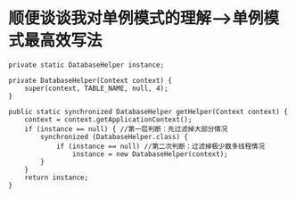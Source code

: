 # 顺便谈谈我对单例模式的理解——>单例模式最高效写法

	private static DatabaseHelper instance;

    private DatabaseHelper(Context context) {
        super(context, TABLE_NAME, null, 4);
    }

    public static synchronized DatabaseHelper getHelper(Context context) {
        context = context.getApplicationContext();
        if (instance == null) { //第一层判断：先过滤掉大部分情况
            synchronized (DatabaseHelper.class) {
                if (instance == null) //第二次判断：过滤掉极少数多线程情况
                    instance = new DatabaseHelper(context);
            }
        }
        return instance;
    }